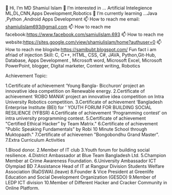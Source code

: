 
👋 Hi, I’m MD Shamiul Islam
👀 I’m interested in ... Artificial Intelegience ML,DL,CNN,Apps Development,Robotics
🌱 I’m currently learning ...Java ,Python ,Android Apps Development
📫 How to reach me email: shamiulislam693@gmail.com
📫 How to reach me facebook:https://www.facebook.com/samiulislam.693
📫 How to reach me website:https://sites.google.com/view/shamiulislam/home?authuser=0
📫 How to reach me blogsite:https://samibubt.blogspot.com/
Fun fact i am afriad of injection
Skill: C, C++, HTML, CSS, C#, JAVA, Python,Git-Hub, Database, Apps Development , Microsoft word, Microsoft Excel, Microsoft PowerPoint, blogger, Digital marketer, Content writing, Robotics

Achievement Topic:

1.Certificate of achievement ‘Young Bangla- Bicchuron’ project an innovative idea competition on Renewable energy.
2.Certificate of achievement ‘ROBO MANIA’ project an innovative idea competition on Intra University Robotics competition.
3.Certificate of achievement ‘Bangladesh Enterprise Institute (BEI) for ’ YOUTH FORUM FOR BUILDING SOCIAL RESILIENCE (YFBSR)
4.Certificate of achievement ‘Programming contest’ on intra university programming contest.
5.Certificate of achievement "Certified Ethical Hacker” by Team Matrix."
6.Certificate of achievement "Public Speaking Fundamentals” by Robi 10 Minute School through Muktopaath." 7.Certificate of achievemen "Bongobondhu Grand Master".
7.Extra Curriculum Activities

1.Blood donor.
2.Member of IT club
3.Youth forum for building social resilience.
4.District Ambassador at Blue Team Bangladesh Ltd.
5.Champion Member at Crime Awareness Foundation.
6.University Ambassador ICT Olympiad BD
7.Assistance Head of IT at Rangpur Division Students Welfare Association (RaDSWA).(leave)
8.Founder & Vice President at Greenlife Education and Social Development Organization (GESDO)
9.Member of LEDP ICT division
10.Member of Different Hacker and Cracker Community in Online Platform.
